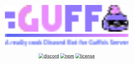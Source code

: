 <div align="center">

<img src="./img/title.svg" alt="HMUES" width="400"><br>
<img src="./img/bar.svg" width="400"><br>
<img src="./img/desc.svg" alt="Create and store pieces real quic" width="400">

[![discord](https://img.shields.io/discord/840977388385075210?label=guffo's%20server&color=5865F2&logo=discord&logoColor=white)](https://discord.gg/KubGRbRKWX)
[![npm](https://img.shields.io/npm/v/@hmues/pieces?color=crimson&logo=npm)](https://www.npmjs.com/package/@hmues/pieces)
[![license](https://img.shields.io/github/license/hmues/pieces?logo=github)](https://github.com/hmues/pieces/blob/main/LICENSE.md)

</div>

